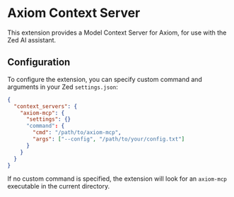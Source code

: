 # Axiom Context Server

This extension provides a Model Context Server for Axiom, for use with the Zed AI assistant.

## Configuration

To configure the extension, you can specify custom command and arguments in your Zed `settings.json`:

```json
{
  "context_servers": {
    "axiom-mcp": {
      "settings": {}
      "command": {
        "cmd": "/path/to/axiom-mcp",
        "args": ["--config", "/path/to/your/config.txt"]
      }
    }
  }
}
```

If no custom command is specified, the extension will look for an `axiom-mcp` executable in the current directory.
